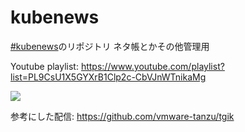 # kubenews

[#kubenews](https://twitter.com/search?q=%23kubenews)のリポジトリ
ネタ帳とかその他管理用

Youtube playlist: https://www.youtube.com/playlist?list=PL9CsU1X5GYXrB1Clp2c-CbVJnWTnikaMg

![](https://github.com/kubernetes-internal/kubenews/blob/main/images/kubenews-thumbnail.png)

参考にした配信: https://github.com/vmware-tanzu/tgik
